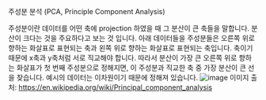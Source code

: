 주성분 분석 (PCA, Principle Component Analysis)

주성분이란 데이터를 어떤 축에 projection 하였을 때 그 분산이 큰 축들을 말합니다. 분산이 크다는 것을 주요하다고 보는 것 입니다.
아래 데이터들을 주성분들은 오른쪽 위로 향하는 화살표로 표현되는 축과 왼쪽 위로 향하는 화살표로 표현되는 축입니다. 축이기 때문에 x축과 y축처럼 서로 직교해야 합니다. 따라서 분산이 가장 큰 오른쪽 위로 향하는 화살표가 첫 번째 주성분으로 정해지면, 이 주성분과 직교한 축 중 가장 분산이 큰 선을 찾습니다. 예시의 데이터는 이차원이기 때문에 정해져 있습니다.
![image](https://user-images.githubusercontent.com/11609881/112843195-4aadac00-90dd-11eb-8b6d-f81a1e87cbdf.png)
이미지 출처: https://en.wikipedia.org/wiki/Principal_component_analysis


<!--stackedit_data:
eyJoaXN0b3J5IjpbNDQyOTM4MDQyLC0xODk3NzQ2MTA4XX0=
-->